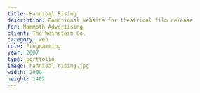 ```yaml
---
title: Hannibal Rising
description: Pomotional website for theatrical film release
for: Mammoth Advertising
client: The Weinstein Co.
category: web
role: Programming
year: 2007
type: portfolio
image: hannibal-rising.jpg
width: 2000
height: 1402
---
```

